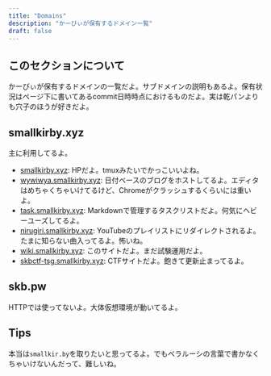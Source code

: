 ```yaml
---
title: "Domains"
description: "かーびぃが保有するドメイン一覧"
draft: false
---
```


## このセクションについて

かーびぃが保有するドメインの一覧だよ。サブドメインの説明もあるよ。保有状況はページ下に書いてあるcommit日時時点におけるものだよ。実は乾パンよりも穴子のほうが好きだよ。

## smallkirby.xyz

主に利用してるよ。

- [smallkirby.xyz](https://smallkirby.xyz): HPだよ。tmuxみたいでかっこいいよね。
- [wywiwya.smallkirby.xyz](https://wywiwya.smallkirby.xyz): 日付ベースのブログをホストしてるよ。エディタはめちゃくちゃいけてるけど、Chromeがクラッシュするくらいには重いよ。
- [task.smallkirby.xyz](https://task.smallkirby.xyz): Markdownで管理するタスクリストだよ。何気にヘビーユーズしてるよ。
- [nirugiri.smallkirby.xyz](https://nirugiri.smallkirby.xyz): YouTubeのプレイリストにリダイレクトされるよ。たまに知らない曲入ってるよ。怖いね。
- [wiki.smallkirby.xyz](https://wiki.smallkirby.xyz): このサイトだよ。まだ試験運用だよ。
- [skbctf-tsg.smallkirby.xyz](https://skbctf-tsg.smallkirby.xyz): CTFサイトだよ。飽きて更新止まってるよ。

## skb.pw

HTTPでは使ってないよ。大体仮想環境が動いてるよ。

## Tips

本当は`smallkir.by`を取りたいと思ってるよ。でもベラルーシの言葉で書かなくちゃいけないんだって、難しいね。
